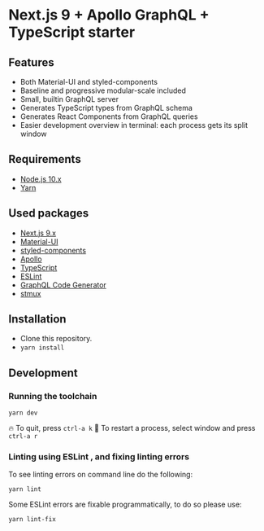 # Next.js 9 + Apollo GraphQL + TypeScript starter

## Features

- Both Material-UI and styled-components
- Baseline and progressive modular-scale included
- Small, builtin GraphQL server
- Generates TypeScript types from GraphQL schema
- Generates React Components from GraphQL queries
- Easier development overview in terminal: each process gets its split window


## Requirements

- [Node.js 10.x](https://nodejs.org/en/download/)
- [Yarn](https://yarnpkg.com)


## Used packages

- [Next.js 9.x](https://github.com/zeit/next.js/tree/v9.0.2)
- [Material-UI](https://material-ui.com/)
- [styled-components](https://www.styled-components.com/)
- [Apollo](https://www.apollographql.com/)
- [TypeScript](https://www.typescriptlang.org/)
- [ESLint](https://eslint.org/)
- [GraphQL Code Generator](https://graphql-code-generator.com/docs/getting-started/)
- [stmux](https://github.com/rse/stmux)


## Installation

- Clone this repository.
- `yarn install`


## Development

### Running the toolchain

```
yarn dev
```

🔥 To quit, press `ctrl-a k`
🔄 To restart a process, select window and press `ctrl-a r`


### Linting using ESLint , and fixing linting errors

To see linting errors on command line do the following: 

```
yarn lint
```

Some ESLint errors are fixable programmatically, to do so please use:

```
yarn lint-fix
```






